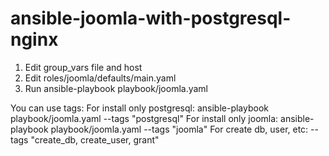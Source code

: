 # ansible-joomla-with-postgresql-nginx
1. Edit group_vars file and host
2. Edit roles/joomla/defaults/main.yaml
3. Run ansible-playbook playbook/joomla.yaml

You can use tags:
For install only postgresql: ansible-playbook playbook/joomla.yaml --tags "postgresql"
For install only joomla: ansible-playbook playbook/joomla.yaml --tags "joomla"
For create db, user, etc: --tags "create_db, create_user, grant"
